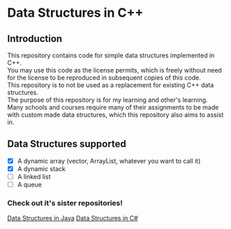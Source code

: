 # Data Structures in C++
## Introduction
This repository contains code for simple data structures implemented in C++.  
You may use this code as the license permits, which is freely without need for the license to be reproduced in subsequent copies of this code.  
This repository is to not be used as a replacement for existing C++ data structures.  
The purpose of this repository is for my learning and other's learning.  
Many schools and courses require many of their assignments to be made with custom made data structures, which this repository also aims to assist in.
## Data Structures supported
- [x] A dynamic array (vector, ArrayList, whatever you want to call it)
- [x] A dynamic stack
- [ ] A linked list
- [ ] A queue
### Check out it's sister repositories!
[Data Structures in Java](https://github.com/xyve7/datastructures-java)
[Data Structures in C#](https://github.com/xyve7/datastructures-cs)